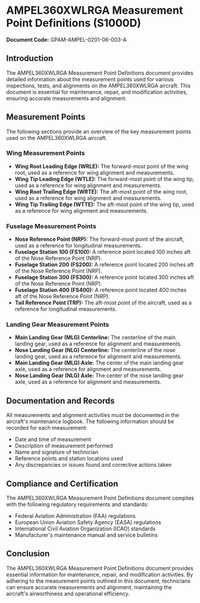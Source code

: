 # AMPEL360XWLRGA Measurement Point Definitions (S1000D)

**Document Code:** GPAM-AMPEL-0201-06-003-A

## Introduction

The AMPEL360XWLRGA Measurement Point Definitions document provides detailed information about the measurement points used for various inspections, tests, and alignments on the AMPEL360XWLRGA aircraft. This document is essential for maintenance, repair, and modification activities, ensuring accurate measurements and alignment.

## Measurement Points

The following sections provide an overview of the key measurement points used on the AMPEL360XWLRGA aircraft.

### Wing Measurement Points

- **Wing Root Leading Edge (WRLE):** The forward-most point of the wing root, used as a reference for wing alignment and measurements.
- **Wing Tip Leading Edge (WTLE):** The forward-most point of the wing tip, used as a reference for wing alignment and measurements.
- **Wing Root Trailing Edge (WRTE):** The aft-most point of the wing root, used as a reference for wing alignment and measurements.
- **Wing Tip Trailing Edge (WTTE):** The aft-most point of the wing tip, used as a reference for wing alignment and measurements.

### Fuselage Measurement Points

- **Nose Reference Point (NRP):** The forward-most point of the aircraft, used as a reference for longitudinal measurements.
- **Fuselage Station 100 (FS100):** A reference point located 100 inches aft of the Nose Reference Point (NRP).
- **Fuselage Station 200 (FS200):** A reference point located 200 inches aft of the Nose Reference Point (NRP).
- **Fuselage Station 300 (FS300):** A reference point located 300 inches aft of the Nose Reference Point (NRP).
- **Fuselage Station 400 (FS400):** A reference point located 400 inches aft of the Nose Reference Point (NRP).
- **Tail Reference Point (TRP):** The aft-most point of the aircraft, used as a reference for longitudinal measurements.

### Landing Gear Measurement Points

- **Main Landing Gear (MLG) Centerline:** The centerline of the main landing gear, used as a reference for alignment and measurements.
- **Nose Landing Gear (NLG) Centerline:** The centerline of the nose landing gear, used as a reference for alignment and measurements.
- **Main Landing Gear (MLG) Axle:** The center of the main landing gear axle, used as a reference for alignment and measurements.
- **Nose Landing Gear (NLG) Axle:** The center of the nose landing gear axle, used as a reference for alignment and measurements.

## Documentation and Records

All measurements and alignment activities must be documented in the aircraft's maintenance logbook. The following information should be recorded for each measurement:

- Date and time of measurement
- Description of measurement performed
- Name and signature of technician
- Reference points and station locations used
- Any discrepancies or issues found and corrective actions taken

## Compliance and Certification

The AMPEL360XWLRGA Measurement Point Definitions document complies with the following regulatory requirements and standards:

- Federal Aviation Administration (FAA) regulations
- European Union Aviation Safety Agency (EASA) regulations
- International Civil Aviation Organization (ICAO) standards
- Manufacturer's maintenance manual and service bulletins

## Conclusion

The AMPEL360XWLRGA Measurement Point Definitions document provides essential information for maintenance, repair, and modification activities. By adhering to the measurement points outlined in this document, technicians can ensure accurate measurements and alignment, maintaining the aircraft's airworthiness and operational efficiency.
